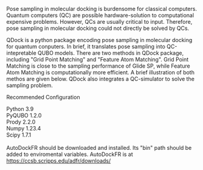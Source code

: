   Pose sampling in molecular docking is burdensome for classical computers. Quantum computers (QC) are possible hardware-solution to computational expensive problems. However, QCs are usually critical to input. Therefore, pose sampling in molecular docking could not directly be solved by QCs.<p>
  QDock is a python package encoding pose sampling in molecular docking for quantum conputers. In brief, it translates pose sampling into QC-intepretable QUBO models. There are two methods in QDock package, including "Grid Point Matching" and "Feature Atom Matching". Grid Point Matching is close to the sampling performance of Glide SP, while Feature Atom Matching is computationally more efficient. A brief illustration of both methos are given below. QDock also integrates a QC-simulator to solve the sampling problem.<p><p>
Recommended Configuration<p>
Python   3.9<br>
PyQUBO   1.2.0<br>
Prody    2.2.0<br>
Numpy    1.23.4<br>
Scipy    1.7.1<br>
<br>
AutoDockFR should be downloaded and installed. Its "bin" path should be added to enviromental variables. AutoDockFR is at https://ccsb.scripps.edu/adfr/downloads/ 
